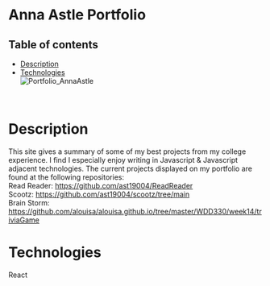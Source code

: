 # Anna Astle Portfolio

## Table of contents

- [Description](#description)
- [Technologies](#technologies)
<br/>![Portfolio_AnnaAstle](https://github.com/ast19004/portfolio/assets/84036167/fb2b3a40-7a8e-41a1-842c-d796725babcf)
<br/>

# Description

This site gives a summary of some of my best projects from my college experience. I find I especially enjoy writing in Javascript & Javascript adjacent technologies. The current projects displayed on my portfolio are found at the following repositories:
<br/>
Read Reader: https://github.com/ast19004/ReadReader<br/>
Scootz: https://github.com/ast19004/scootz/tree/main<br/>
Brain Storm: https://github.com/alouisa/alouisa.github.io/tree/master/WDD330/week14/triviaGame

# Technologies

React
